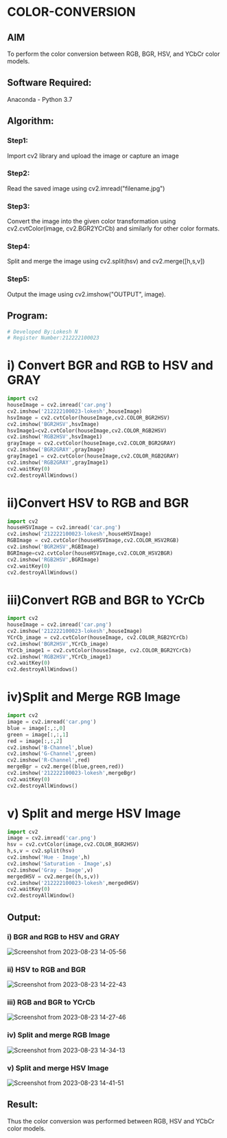 # COLOR-CONVERSION
## AIM
To perform the color conversion between RGB, BGR, HSV, and YCbCr color models.

## Software Required:
Anaconda - Python 3.7
## Algorithm:
### Step1:
Import cv2 library and upload the image or capture an image

### Step2:
Read the saved image using cv2.imread("filename.jpg")

### Step3:
Convert the image into the given color transformation using cv2.cvtColor(image, cv2.BGR2YCrCb) and similarly for other color formats.

### Step4:
Split and merge the image using cv2.split(hsv) and cv2.merge([h,s,v])

### Step5:

Output the image using cv2.imshow("OUTPUT", image).
## Program:
```python
# Developed By:Lokesh N
# Register Number:212222100023
```
# i) Convert BGR and RGB to HSV and GRAY
```python
import cv2
houseImage = cv2.imread('car.png')
cv2.imshow('212222100023-lokesh',houseImage)
hsvImage = cv2.cvtColor(houseImage,cv2.COLOR_BGR2HSV)
cv2.imshow('BGR2HSV',hsvImage)
hsvImage1=cv2.cvtColor(houseImage,cv2.COLOR_RGB2HSV)
cv2.imshow('RGB2HSV',hsvImage1)
grayImage = cv2.cvtColor(houseImage,cv2.COLOR_BGR2GRAY)
cv2.imshow('BGR2GRAY',grayImage)
grayImage1 = cv2.cvtColor(houseImage,cv2.COLOR_RGB2GRAY)
cv2.imshow('RGB2GRAY',grayImage1)
cv2.waitKey(0)
cv2.destroyAllWindows()

```

# ii)Convert HSV to RGB and BGR

```python
import cv2
houseHSVImage = cv2.imread('car.png')
cv2.imshow('212222100023-lokesh',houseHSVImage)
RGBImage = cv2.cvtColor(houseHSVImage,cv2.COLOR_HSV2RGB)
cv2.imshow('BGR2HSV',RGBImage)
BGRImage=cv2.cvtColor(houseHSVImage,cv2.COLOR_HSV2BGR)
cv2.imshow('RGB2HSV',BGRImage)
cv2.waitKey(0)
cv2.destroyAllWindows()
```


# iii)Convert RGB and BGR to YCrCb
```python
import cv2
houseImage = cv2.imread('car.png')
cv2.imshow('212222100023-lokesh',houseImage)
YCrCb_image = cv2.cvtColor(houseImage, cv2.COLOR_RGB2YCrCb)
cv2.imshow('BGR2HSV',YCrCb_image)
YCrCb_image1 = cv2.cvtColor(houseImage, cv2.COLOR_BGR2YCrCb)
cv2.imshow('RGB2HSV',YCrCb_image1)
cv2.waitKey(0)
cv2.destroyAllWindows()
```



# iv)Split and Merge RGB Image
```python
import cv2
image = cv2.imread('car.png')
blue = image[:,:,0]
green = image[:,:,1]
red = image[:,:,2]
cv2.imshow('B-Channel',blue)
cv2.imshow('G-Channel',green)
cv2.imshow('R-Channel',red)
mergeBgr = cv2.merge((blue,green,red))
cv2.imshow('212222100023-lokesh',mergeBgr)
cv2.waitKey(0)
cv2.destroyAllWindows()
```



# v) Split and merge HSV Image
```python
import cv2
image = cv2.imread('car.png')
hsv = cv2.cvtColor(image,cv2.COLOR_BGR2HSV)
h,s,v = cv2.split(hsv)
cv2.imshow('Hue - Image',h)
cv2.imshow('Saturation - Image',s)
cv2.imshow('Gray - Image',v)
mergedHSV = cv2.merge((h,s,v))
cv2.imshow('212222100023-lokesh',mergedHSV)
cv2.waitKey(0)
cv2.destroyAllWindow()
```
## Output:
### i) BGR and RGB to HSV and GRAY
![Screenshot from 2023-08-23 14-05-56](https://github.com/lokeshnarayanan/COLOR-CONVERSION/assets/119393019/131fc6a6-383b-40f9-a57d-666f6abc091e)


### ii) HSV to RGB and BGR
![Screenshot from 2023-08-23 14-22-43](https://github.com/lokeshnarayanan/COLOR-CONVERSION/assets/119393019/ec553608-6f2b-4734-9a8a-6e421f5cfd24)




### iii) RGB and BGR to YCrCb

![Screenshot from 2023-08-23 14-27-46](https://github.com/lokeshnarayanan/COLOR-CONVERSION/assets/119393019/6da8a4c3-c59a-4243-997b-7438e6c94e68)



### iv) Split and merge RGB Image
![Screenshot from 2023-08-23 14-34-13](https://github.com/lokeshnarayanan/COLOR-CONVERSION/assets/119393019/76442391-d90e-4dc8-a702-af7d25edd70b)


### v) Split and merge HSV Image
![Screenshot from 2023-08-23 14-41-51](https://github.com/lokeshnarayanan/COLOR-CONVERSION/assets/119393019/46915740-a714-4cf6-ac0e-4e315c334c1b)



## Result:
Thus the color conversion was performed between RGB, HSV and YCbCr color models.
